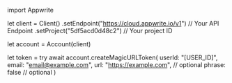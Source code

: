 import Appwrite

let client = Client()
    .setEndpoint("https://cloud.appwrite.io/v1") // Your API Endpoint
    .setProject("5df5acd0d48c2") // Your project ID

let account = Account(client)

let token = try await account.createMagicURLToken(
    userId: "[USER_ID]",
    email: "email@example.com",
    url: "https://example.com", // optional
    phrase: false // optional
)

